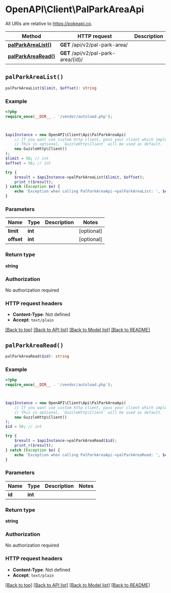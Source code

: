 # OpenAPI\Client\PalParkAreaApi

All URIs are relative to https://pokeapi.co.

Method | HTTP request | Description
------------- | ------------- | -------------
[**palParkAreaList()**](PalParkAreaApi.md#palParkAreaList) | **GET** /api/v2/pal-park-area/ | 
[**palParkAreaRead()**](PalParkAreaApi.md#palParkAreaRead) | **GET** /api/v2/pal-park-area/{id}/ | 


## `palParkAreaList()`

```php
palParkAreaList($limit, $offset): string
```



### Example

```php
<?php
require_once(__DIR__ . '/vendor/autoload.php');



$apiInstance = new OpenAPI\Client\Api\PalParkAreaApi(
    // If you want use custom http client, pass your client which implements `GuzzleHttp\ClientInterface`.
    // This is optional, `GuzzleHttp\Client` will be used as default.
    new GuzzleHttp\Client()
);
$limit = 56; // int
$offset = 56; // int

try {
    $result = $apiInstance->palParkAreaList($limit, $offset);
    print_r($result);
} catch (Exception $e) {
    echo 'Exception when calling PalParkAreaApi->palParkAreaList: ', $e->getMessage(), PHP_EOL;
}
```

### Parameters

Name | Type | Description  | Notes
------------- | ------------- | ------------- | -------------
 **limit** | **int**|  | [optional]
 **offset** | **int**|  | [optional]

### Return type

**string**

### Authorization

No authorization required

### HTTP request headers

- **Content-Type**: Not defined
- **Accept**: `text/plain`

[[Back to top]](#) [[Back to API list]](../../README.md#endpoints)
[[Back to Model list]](../../README.md#models)
[[Back to README]](../../README.md)

## `palParkAreaRead()`

```php
palParkAreaRead($id): string
```



### Example

```php
<?php
require_once(__DIR__ . '/vendor/autoload.php');



$apiInstance = new OpenAPI\Client\Api\PalParkAreaApi(
    // If you want use custom http client, pass your client which implements `GuzzleHttp\ClientInterface`.
    // This is optional, `GuzzleHttp\Client` will be used as default.
    new GuzzleHttp\Client()
);
$id = 56; // int

try {
    $result = $apiInstance->palParkAreaRead($id);
    print_r($result);
} catch (Exception $e) {
    echo 'Exception when calling PalParkAreaApi->palParkAreaRead: ', $e->getMessage(), PHP_EOL;
}
```

### Parameters

Name | Type | Description  | Notes
------------- | ------------- | ------------- | -------------
 **id** | **int**|  |

### Return type

**string**

### Authorization

No authorization required

### HTTP request headers

- **Content-Type**: Not defined
- **Accept**: `text/plain`

[[Back to top]](#) [[Back to API list]](../../README.md#endpoints)
[[Back to Model list]](../../README.md#models)
[[Back to README]](../../README.md)
